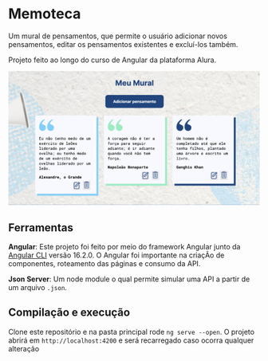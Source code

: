 # Memoteca
Um mural de pensamentos, que permite o usuário adicionar novos pensamentos, editar os pensamentos existentes e excluí-los também.

Projeto feito ao longo do curso de Angular da plataforma Alura.

<img src="./docs/memoteca-tela.png">

## Ferramentas
**Angular**: Este projeto foi feito por meio do framework Angular junto da [Angular CLI](https://github.com/angular/angular-cli) versão 16.2.0. O Angular foi importante na criaçÃo de componentes, roteamento das páginas e consumo da API.

**Json Server**: Um node module o qual permite simular uma API a partir de um arquivo `.json`.

## Compilação e execução

Clone este repositório e na pasta principal rode `ng serve --open`.
O projeto abrirá em `http://localhost:4200` e será recarregado caso ocorra qualquer alteração

